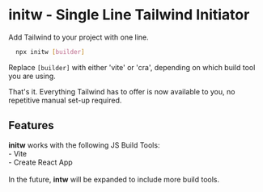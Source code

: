 # initw - Single Line Tailwind Initiator

Add Tailwind to your project with one line.

```bash
  npx initw [builder]
```

Replace `[builder]` with either 'vite' or 'cra', depending on which build tool you are using.

That's it. Everything Tailwind has to offer is now available to you, no repetitive manual set-up required.

## Features

**initw** works with the following JS Build Tools:
<br>- Vite
<br>- Create React App
<br></br>In the future, **intw** will be expanded to include more build tools.
